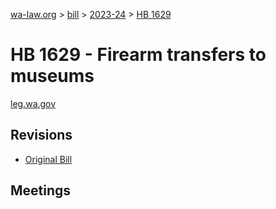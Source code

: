 [wa-law.org](/) > [bill](/bill/) > [2023-24](/bill/2023-24/) > [HB 1629](/bill/2023-24/hb/1629/)

# HB 1629 - Firearm transfers to museums
[leg.wa.gov](https://app.leg.wa.gov/billsummary?BillNumber=1629&Year=2023&Initiative=false)

## Revisions
* [Original Bill](1/)

## Meetings
